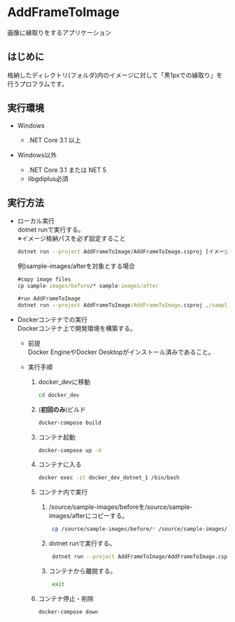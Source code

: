 # AddFrameToImage
画像に縁取りをするアプリケーション

## はじめに
格納したディレクトリ(フォルダ)内のイメージに対して「黒1pxでの縁取り」を行うプロフラムです。

## 実行環境
* Windows
  * .NET Core 3.1 以上

* Windows以外
  * .NET Core 3.1 または NET 5
  * libgdiplus必須


## 実行方法
* ローカル実行  
    dotnet runで実行する。  
    ※イメージ格納パスを必ず設定すること  
    ```sh
    dotnet run --project AddFrameToImage/AddFrameToImage.csproj [イメージを格納したディレクトリ(フォルダ)パス]
    ```  
    例)sample-images/afterを対象とする場合  
    ```bat
    #copy image files
    cp sample-images/before/* sample-images/after

    #run AddFrameToImage
    dotnet run --project AddFrameToImage/AddFrameToImage.csproj ./sample-images/after
    ```


* Dockerコンテナでの実行  
    Dockerコンテナ上で開発環境を構築する。  
   * 前提  
     Docker EngineやDocker Desktopがインストール済みであること。

   * 実行手順  
        1. docker_devに移動  
            ```sh
            cd docker_dev
            ```

        1. (**初回のみ**)ビルド  
            ```sh
            docker-compose build
            ```

        1. コンテナ起動  
            ```sh
            docker-compose up -d
            ```

        1. コンテナに入る  
            ```sh
            docker exec -it docker_dev_dotnet_1 /bin/bash
            ```

        1. コンテナ内で実行 
            1. /source/sample-images/beforeを/source/sample-images/afterにコピーする。
                ```sh
                 cp /source/sample-images/before/* /source/sample-images/after
                ```

            1. dotnet runで実行する。
                ```sh
                 dotnet run --project AddFrameToImage/AddFrameToImage.csproj /source/sample-images/after
                ```

            1. コンテナから離脱する。
                ```sh
                 exit
                ```

        1. コンテナ停止・削除  
            ```sh
            docker-compose down
            ```